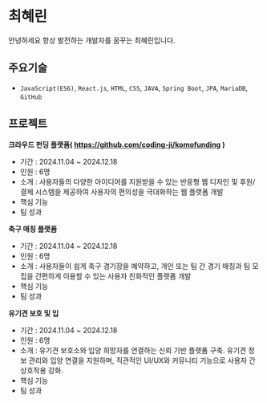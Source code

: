 # 최혜린
안녕하세요 항상 발전하는 개발자를 꿈꾸는 최혜린입니다.

## 주요기술
* `JavaScript(ES6)`, `React.js`, `HTML`, `CSS`, `JAVA`, `Spring Boot`, `JPA`, `MariaDB`, `GitHub`

## 프로젝트
**크라우드 펀딩 플랫폼( https://github.com/coding-ji/komofunding )**
- 기간 : 2024.11.04 ~ 2024.12.18
- 인원 : 6명
- 소개 : 사용자들의 다양한 아이디어를 지원받을 수 있는 반응형 웹 디자인 및 후원/결제 시스템을 제공하여 사용자의 편의성을 극대화하는 웹 플랫폼 개발 
- 핵심 기능
- 팀 성과

**축구 매칭 플랫폼**
- 기간 : 2024.11.04 ~ 2024.12.18
- 인원 : 6명
- 소개 : 사용자들이 쉽게 축구 경기장을 예약하고, 개인 또는 팀 간 경기 매칭과 팀 모집을 간편하게 이용할 수 있는 사용자 친화적인 플랫폼 개발 
- 핵심 기능
- 팀 성과

**유기견 보호 및 입**
- 기간 : 2024.11.04 ~ 2024.12.18
- 인원 : 6명
- 소개 : 유기견 보호소와 입양 희망자를 연결하는 신뢰 기반 플랫폼 구축. 유기견 정보 관리와 입양 연결을 지원하며, 직관적인 UI/UX와 커뮤니티 기능으로 사용자 간 상호작용 강화. 
- 핵심 기능
- 팀 성과


